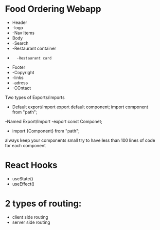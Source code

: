 # Food Ordering Webapp 

 * Header
 *    -logo
 *    -Nav Items
 * Body
 *    -Search
 *    -Restaurant container
 *       -Restaurant card
 * Footer
 *    -Copyright
 *    -links
 *    -adress
 *    -COntact


 Two types of Exports/Imports
 - Default export/import 
   export default component;
   import component from "path";

-Named Export/Import
  -export const Componet;
  - import {Component} from "path";


always keep your components small
try to have less than 100 lines of code for each component


# React Hooks
- useState()
- useEffect()


# 2 types of routing:
- client side routing
- server side routing